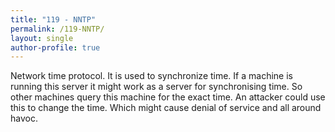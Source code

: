 ```yaml
---
title: "119 - NNTP"
permalink: /119-NNTP/
layout: single
author-profile: true
---
```


Network time protocol. It is used to synchronize time. If a machine is running this server it might work as a server for synchronising time. So other machines query this machine for the exact time.
An attacker could use this to change the time. Which might cause denial of service and all around havoc.
